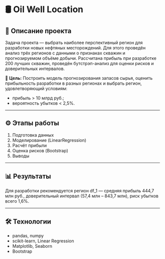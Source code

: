 # 🛢️ Oil Well Location

## 📌 Описание проекта

Задача проекта — выбрать наиболее перспективный регион для разработки новых нефтяных месторождений.
Для этого проведён анализ трёх регионов с данными о признаках скважин и прогнозируемом объёме добычи.
Рассчитана прибыль при разработке 200 лучших скважин, проведён бутстрэп-анализ для оценки рисков и доверительных интервалов.

🎯 **Цель:** Построить модель прогнозирования запасов сырья, оценить прибыльность разработки в разных регионах и выбрать регион, удовлетворяющий условиям:
  * прибыль > 10 млрд руб.;
  * вероятность убытков < 2,5%.

---

## ⚙️ Этапы работы

1. Подготовка данных
2. Моделирование (LinearRegression)
3. Расчёт прибыли
4. Оценка рисков (Bootstrap)
5. Выводы

---

## 📊 Результаты

Для разработки рекомендуется регион df_1 — средняя прибыль 444,7 млн руб., доверительный интервал (57,4 млн – 843,7 млн), риск убытков всего 1,6%.

---

## 🛠 Технологии

* pandas, numpy 
* scikit-learn, Linear Regression
* Matplotlib, Seaborn 
* Bootstrap 
